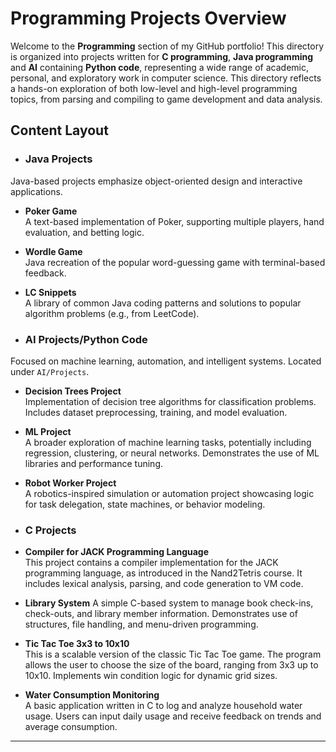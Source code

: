 # Programming Projects Overview

Welcome to the **Programming** section of my GitHub portfolio! This directory is organized into projects written for **C programming**, **Java programming** and **AI** containing **Python code**, representing a wide range of academic, personal, and exploratory work in computer science.
This directory reflects a hands-on exploration of both low-level and high-level programming topics, from parsing and compiling to game development and data analysis.

## Content Layout

- ### Java Projects
Java-based projects emphasize object-oriented design and interactive applications.

- **Poker Game**  
  A text-based implementation of Poker, supporting multiple players, hand evaluation, and betting logic.

- **Wordle Game**  
  Java recreation of the popular word-guessing game with terminal-based feedback.

- **LC Snippets**  
  A library of common Java coding patterns and solutions to popular algorithm problems (e.g., from LeetCode).



- ### AI Projects/Python Code
Focused on machine learning, automation, and intelligent systems. Located under `AI/Projects`.

- **Decision Trees Project**  
  Implementation of decision tree algorithms for classification problems. Includes dataset preprocessing, training, and model evaluation.

- **ML Project**  
  A broader exploration of machine learning tasks, potentially including regression, clustering, or neural networks. Demonstrates the use of ML libraries and performance tuning.

- **Robot Worker Project**  
  A robotics-inspired simulation or automation project showcasing logic for task delegation, state machines, or behavior modeling.

- ### C Projects

- **Compiler for JACK Programming Language**  
This project contains a compiler implementation for the JACK programming language, as introduced in the Nand2Tetris course. It includes lexical analysis, parsing, and code generation to VM code.

- **Library System**
A simple C-based system to manage book check-ins, check-outs, and library member information. Demonstrates use of structures, file handling, and menu-driven programming.

- **Tic Tac Toe 3x3 to 10x10**  
This is a scalable version of the classic Tic Tac Toe game. The program allows the user to choose the size of the board, ranging from 3x3 up to 10x10. Implements win condition logic for dynamic grid sizes.

- **Water Consumption Monitoring**  
A basic application written in C to log and analyze household water usage. Users can input daily usage and receive feedback on trends and average consumption.


---


